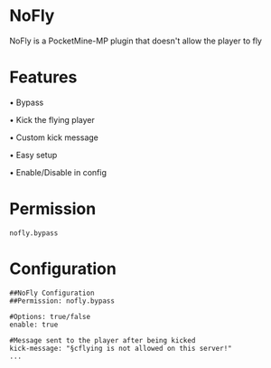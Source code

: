 # NoFly
NoFly is a PocketMine-MP plugin that doesn't allow the player to fly

# Features
• Bypass

• Kick the flying player

• Custom kick message

• Easy setup

• Enable/Disable in config


# Permission
```nofly.bypass```

# Configuration
```---
##NoFly Configuration
##Permission: nofly.bypass

#Options: true/false
enable: true

#Message sent to the player after being kicked
kick-message: "§cflying is not allowed on this server!"
...
```
